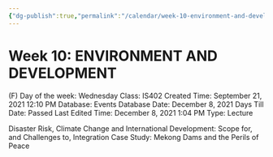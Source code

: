 ```yaml
---
{"dg-publish":true,"permalink":"/calendar/week-10-environment-and-development/"}
---
```


# Week 10: ENVIRONMENT AND DEVELOPMENT

(F) Day of the week: Wednesday
Class: IS402
Created Time: September 21, 2021 12:10 PM
Database: Events Database
Date: December 8, 2021
Days Till Date: Passed
Last Edited Time: December 8, 2021 1:04 PM
Type: Lecture

Disaster Risk, Climate Change and International
Development: Scope for, and Challenges to,
Integration
Case Study: Mekong Dams and the Perils of Peace